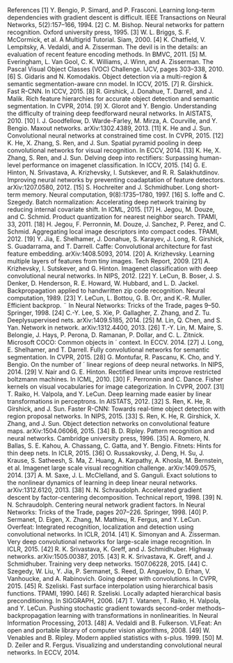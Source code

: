 References
[1] Y. Bengio, P. Simard, and P. Frasconi. Learning long-term dependencies with gradient descent is difficult. IEEE Transactions on Neural Networks, 5(2):157–166, 1994.
[2] C. M. Bishop. Neural networks for pattern recognition. Oxford university press, 1995.
[3] W. L. Briggs, S. F. McCormick, et al. A Multigrid Tutorial. Siam, 2000.
[4] K. Chatfield, V. Lempitsky, A. Vedaldi, and A. Zisserman. The devil is in the details: an evaluation of recent feature encoding methods. In BMVC, 2011.
[5] M. Everingham, L. Van Gool, C. K. Williams, J. Winn, and A. Zisserman. The Pascal Visual Object Classes (VOC) Challenge. IJCV, pages 303–338, 2010.
[6] S. Gidaris and N. Komodakis. Object detection via a multi-region & semantic segmentation-aware cnn model. In ICCV, 2015.
[7] R. Girshick. Fast R-CNN. In ICCV, 2015.
[8] R. Girshick, J. Donahue, T. Darrell, and J. Malik. Rich feature hierarchies for accurate object detection and semantic segmentation. In CVPR, 2014.
[9] X. Glorot and Y. Bengio. Understanding the difficulty of training deep feedforward neural networks. In AISTATS, 2010.
[10] I. J. Goodfellow, D. Warde-Farley, M. Mirza, A. Courville, and Y. Bengio. Maxout networks. arXiv:1302.4389, 2013.
[11] K. He and J. Sun. Convolutional neural networks at constrained time cost. In CVPR, 2015.
[12] K. He, X. Zhang, S. Ren, and J. Sun. Spatial pyramid pooling in deep convolutional networks for visual recognition. In ECCV, 2014.
[13] K. He, X. Zhang, S. Ren, and J. Sun. Delving deep into rectifiers: Surpassing human-level performance on imagenet classification. In ICCV, 2015.
[14] G. E. Hinton, N. Srivastava, A. Krizhevsky, I. Sutskever, and R. R. Salakhutdinov. Improving neural networks by preventing coadaptation of feature detectors. arXiv:1207.0580, 2012.
[15] S. Hochreiter and J. Schmidhuber. Long short-term memory. Neural computation, 9(8):1735–1780, 1997.
[16] S. Ioffe and C. Szegedy. Batch normalization: Accelerating deep network training by reducing internal covariate shift. In ICML, 2015.
[17] H. Jegou, M. Douze, and C. Schmid. Product quantization for nearest neighbor search. TPAMI, 33, 2011.
[18] H. Jegou, F. Perronnin, M. Douze, J. Sanchez, P. Perez, and C. Schmid. Aggregating local image descriptors into compact codes. TPAMI, 2012.
[19] Y. Jia, E. Shelhamer, J. Donahue, S. Karayev, J. Long, R. Girshick, S. Guadarrama, and T. Darrell. Caffe: Convolutional architecture for fast feature embedding. arXiv:1408.5093, 2014.
[20] A. Krizhevsky. Learning multiple layers of features from tiny images. Tech Report, 2009.
[21] A. Krizhevsky, I. Sutskever, and G. Hinton. Imagenet classification with deep convolutional neural networks. In NIPS, 2012.
[22] Y. LeCun, B. Boser, J. S. Denker, D. Henderson, R. E. Howard, W. Hubbard, and L. D. Jackel. Backpropagation applied to handwritten zip code recognition. Neural computation, 1989.
[23] Y. LeCun, L. Bottou, G. B. Orr, and K.-R. Muller. Efficient backprop. ¨ In Neural Networks: Tricks of the Trade, pages 9–50. Springer, 1998.
[24] C.-Y. Lee, S. Xie, P. Gallagher, Z. Zhang, and Z. Tu. Deeplysupervised nets. arXiv:1409.5185, 2014.
[25] M. Lin, Q. Chen, and S. Yan. Network in network. arXiv:1312.4400, 2013.
[26] T.-Y. Lin, M. Maire, S. Belongie, J. Hays, P. Perona, D. Ramanan, P. Dollar, and C. L. Zitnick. Microsoft COCO: Common objects in ´ context. In ECCV. 2014.
[27] J. Long, E. Shelhamer, and T. Darrell. Fully convolutional networks for semantic segmentation. In CVPR, 2015.
[28] G. Montufar, R. Pascanu, K. Cho, and Y. Bengio. On the number of ´ linear regions of deep neural networks. In NIPS, 2014.
[29] V. Nair and G. E. Hinton. Rectified linear units improve restricted boltzmann machines. In ICML, 2010.
[30] F. Perronnin and C. Dance. Fisher kernels on visual vocabularies for image categorization. In CVPR, 2007.
[31] T. Raiko, H. Valpola, and Y. LeCun. Deep learning made easier by linear transformations in perceptrons. In AISTATS, 2012.
[32] S. Ren, K. He, R. Girshick, and J. Sun. Faster R-CNN: Towards real-time object detection with region proposal networks. In NIPS, 2015.
[33] S. Ren, K. He, R. Girshick, X. Zhang, and J. Sun. Object detection networks on convolutional feature maps. arXiv:1504.06066, 2015.
[34] B. D. Ripley. Pattern recognition and neural networks. Cambridge university press, 1996.
[35] A. Romero, N. Ballas, S. E. Kahou, A. Chassang, C. Gatta, and Y. Bengio. Fitnets: Hints for thin deep nets. In ICLR, 2015.
[36] O. Russakovsky, J. Deng, H. Su, J. Krause, S. Satheesh, S. Ma, Z. Huang, A. Karpathy, A. Khosla, M. Bernstein, et al. Imagenet large scale visual recognition challenge. arXiv:1409.0575, 2014.
[37] A. M. Saxe, J. L. McClelland, and S. Ganguli. Exact solutions to the nonlinear dynamics of learning in deep linear neural networks. arXiv:1312.6120, 2013.
[38] N. N. Schraudolph. Accelerated gradient descent by factor-centering decomposition. Technical report, 1998.
[39] N. N. Schraudolph. Centering neural network gradient factors. In Neural Networks: Tricks of the Trade, pages 207–226. Springer, 1998.
[40] P. Sermanet, D. Eigen, X. Zhang, M. Mathieu, R. Fergus, and Y. LeCun. Overfeat: Integrated recognition, localization and detection using convolutional networks. In ICLR, 2014.
[41] K. Simonyan and A. Zisserman. Very deep convolutional networks for large-scale image recognition. In ICLR, 2015.
[42] R. K. Srivastava, K. Greff, and J. Schmidhuber. Highway networks. arXiv:1505.00387, 2015.
[43] R. K. Srivastava, K. Greff, and J. Schmidhuber. Training very deep networks. 1507.06228, 2015.
[44] C. Szegedy, W. Liu, Y. Jia, P. Sermanet, S. Reed, D. Anguelov, D. Erhan, V. Vanhoucke, and A. Rabinovich. Going deeper with convolutions. In CVPR, 2015.
[45] R. Szeliski. Fast surface interpolation using hierarchical basis functions. TPAMI, 1990.
[46] R. Szeliski. Locally adapted hierarchical basis preconditioning. In SIGGRAPH, 2006.
[47] T. Vatanen, T. Raiko, H. Valpola, and Y. LeCun. Pushing stochastic gradient towards second-order methods–backpropagation learning with transformations in nonlinearities. In Neural Information Processing, 2013.
[48] A. Vedaldi and B. Fulkerson. VLFeat: An open and portable library of computer vision algorithms, 2008.
[49] W. Venables and B. Ripley. Modern applied statistics with s-plus. 1999.
[50] M. D. Zeiler and R. Fergus. Visualizing and understanding convolutional neural networks. In ECCV, 2014.
